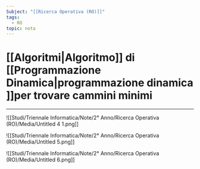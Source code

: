 ```yaml
---
Subject: "[[Ricerca Operativa (RO)]]"
tags:
  - RO
topic: nota
---
```


# [[Algoritmi|Algoritmo]] di [[Programmazione Dinamica|programmazione dinamica ]]per trovare cammini minimi
---


![[Studi/Triennale Informatica/Note/2° Anno/Ricerca Operativa (RO)/Media/Untitled 4 1.png]]

![[Studi/Triennale Informatica/Note/2° Anno/Ricerca Operativa (RO)/Media/Untitled 5.png]]

![[Studi/Triennale Informatica/Note/2° Anno/Ricerca Operativa (RO)/Media/Untitled 6.png]]
